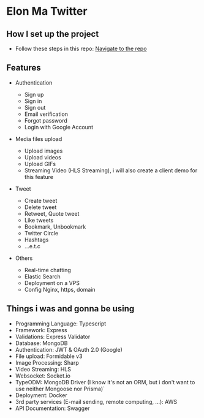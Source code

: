 # Elon Ma Twitter

## How I set up the project

- Follow these steps in this repo: [Navigate to the repo](https://github.com/TranDangKhoi/nodejs-starter-kit-2/blob/main/README.md)

## Features

- Authentication

  - Sign up
  - Sign in
  - Sign out
  - Email verification
  - Forgot password
  - Login with Google Account

- Media files upload

  - Upload images
  - Upload videos
  - Upload GIFs
  - Streaming Video (HLS Streaming), i will also create a client demo for this feature

- Tweet

  - Create tweet
  - Delete tweet
  - Retweet, Quote tweet
  - Like tweets
  - Bookmark, Unbookmark
  - Twitter Circle
  - Hashtags
  - ...e.t.c

- Others
  - Real-time chatting
  - Elastic Search
  - Deployment on a VPS
  - Config Nginx, https, domain

## Things i was and gonna be using

- Programming Language: Typescript
- Framework: Express
- Validations: Express Validator
- Database: MongoDB
- Authentication: JWT & OAuth 2.0 (Google)
- File upload: Formidable v3
- Image Processing: Sharp
- Video Streaming: HLS
- Websocket: Socket.io
- TypeODM: MongoDB Driver (I know it's not an ORM, but i don't want to use neither Mongoose nor Prisma)\`
- Deployment: Docker
- 3rd party services (E-mail sending, remote computing, ...): AWS
- API Documentation: Swagger
